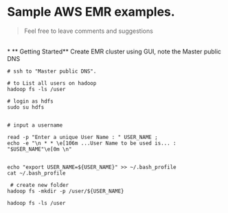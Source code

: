 # Sample AWS EMR examples.
> Feel free to leave comments and suggestions
</br>
* ** Getting Started**
Create EMR cluster using GUI, note the Master public DNS

```
# ssh to "Master public DNS".

# to List all users on hadoop
hadoop fs -ls /user

# login as hdfs
sudo su hdfs
 

# input a username

read -p "Enter a unique User Name : " USER_NAME ; 
echo -e "\n * * \e[106m ...User Name to be used is... : "$USER_NAME"\e[0m \n"


echo "export USER_NAME=${USER_NAME}" >> ~/.bash_profile
cat ~/.bash_profile

 # create new folder
hadoop fs -mkdir -p /user/${USER_NAME}

hadoop fs -ls /user








```



